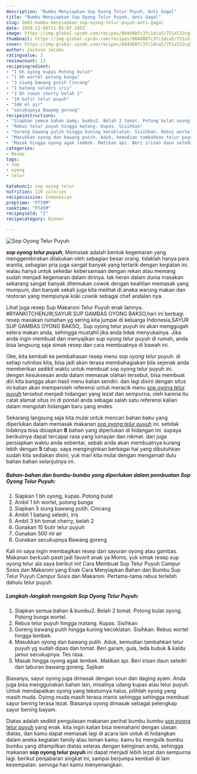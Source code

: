 ```yaml
---
description: "Bumbu Menyiapkan Sop Oyong Telur Puyuh, Anti Gagal"
title: "Bumbu Menyiapkan Sop Oyong Telur Puyuh, Anti Gagal"
slug: 3605-bumbu-menyiapkan-sop-oyong-telur-puyuh-anti-gagal
date: 2020-12-06T21:05:07.345Z
image: https://img-global.cpcdn.com/recipes/884d08fc3fc1dca5/751x532cq70/sop-oyong-telur-puyuh-foto-resep-utama.jpg
thumbnail: https://img-global.cpcdn.com/recipes/884d08fc3fc1dca5/751x532cq70/sop-oyong-telur-puyuh-foto-resep-utama.jpg
cover: https://img-global.cpcdn.com/recipes/884d08fc3fc1dca5/751x532cq70/sop-oyong-telur-puyuh-foto-resep-utama.jpg
author: Jackson Jacobs
ratingvalue: 3
reviewcount: 13
recipeingredient:
- "1 bh oyong kupas Potong bulat"
- "1 bh wortel potong bunga"
- "3 siung bawang putih Cincang"
- "1 batang seledri iris"
- "3 bh tomat cherry belah 2"
- "10 butir telur puyuh"
- "500 ml air"
- "secukupnya Bawang goreng"
recipeinstructions:
- "Siapkan semua bahan &amp; bumbu2. Belah 2 tomat. Potong bulat oyong. Potong bunga wortel."
- "Rebus telur puyuh hingga matang. Kupas. Sisihkan"
- "Goreng bawang putih hingga kuning kecoklatan. Sisihkan. Rebus wortel hingga lembek."
- "Masukkan oyong dan bawang putih. Aduk, kemudian tambahkan telur puyuh yg sudah dipas dan tomat. Beri garam, gula, lada bubuk &amp; kaldu jamur secukupnya. Tes rasa."
- "Masak hingga oyong agak lembek. Matikan api. Beri irisan daun seledri dan taburan bawang goreng. Sajikan"
categories:
- Resep
tags:
- sop
- oyong
- telur

katakunci: sop oyong telur 
nutrition: 110 calories
recipecuisine: Indonesian
preptime: "PT39M"
cooktime: "PT45M"
recipeyield: "2"
recipecategory: Dinner

---
```



![Sop Oyong Telur Puyuh](https://img-global.cpcdn.com/recipes/884d08fc3fc1dca5/751x532cq70/sop-oyong-telur-puyuh-foto-resep-utama.jpg)

<b><i>sop oyong telur puyuh</i></b>, Memasak adalah bentuk kegemaran yang menggembirakan dilakukan oleh sebagian besar orang. tidaklah hanya para wanita, sebagian pria juga sangat banyak yang tertarik dengan kegiatan ini. walau hanya untuk sekedar kebersamaan dengan rekan atau memang sudah menjadi kegemaran dalam dirinya. tak heran dalam dunia masakan sekarang sangat banyak ditemukan cowok dengan keahlian memasak yang mumpuni, dan banyak sekali juga kita melihat di aneka warung makan dan restoran yang mempunyai koki cowok sebagai chef andalan nya.

Lihat juga resep Sup Makaroni Telur Puyuh enak lainnya. #RYANKITCHENJW,SAYUR SUP GAMBAS OYONG BAKSO,hari ini berbagi resep masakan rumahan yg sering kita jumpai di keluarga Indonesia,SAYUR SUP GAMBAS OYONG BAKSO,. Sup oyong telur puyuh ini akan menggugah selera makan anda, sehingga mustahil jika anda tidak menyukainya. Jika anda ingin membuat dan menyajikan sup oyong telur puyuh di rumah, anda bisa langsung saja simak resep dan cara membuatnya di bawah ini.

Oke, kita kembali ke pembahasan resep menu <i>sop oyong telur puyuh</i>. di setiap rutinitas kita, bisa jadi akan terasa membahagiakan bila sejenak anda memberikan sedikit waktu untuk membuat sop oyong telur puyuh ini. dengan kesuksesan anda dalam memasak olahan tersebut, bisa membuat diri kita bangga akan hasil menu kalian sendiri. dan lagi disini dengan situs ini kalian akan memperoleh referensi untuk meracik menu <u>sop oyong telur puyuh</u> tersebut menjadi hidangan yang lezat dan sempurna, oleh karena itu catat alamat situs ini di ponsel anda sebagai salah satu referensi kalian dalam mengolah hidangan baru yang endes.


Sekarang langsung saja kita mulai untuk mencari bahan baku yang diperlukan dalam memasak makanan <u><i>sop oyong telur puyuh</i></u> ini. setidak tidaknya bisa disiapkan <b>8</b> bahan yang diperlukan di hidangan ini. supaya berikutnya dapat tercapai rasa yang lumayan dan nikmat. dan juga persiapkan waktu anda sebentar, sebab anda akan membuatnya kurang lebih dengan <b>5</b> tahap. saya menginginkan berbagai hal yang dibutuhkan sudah kita sediakan disini, yuk mari kita mulai dengan mengamati dulu bahan bahan selanjutnya ini.

<!--inarticleads1-->

##### Bahan-bahan dan bumbu-bumbu yang diperlukan dalam pembuatan Sop Oyong Telur Puyuh:

1. Siapkan 1 bh oyong, kupas. Potong bulat
1. Ambil 1 bh wortel, potong bunga
1. Siapkan 3 siung bawang putih. Cincang
1. Ambil 1 batang seledri, iris
1. Ambil 3 bh tomat cherry, belah 2
1. Gunakan 10 butir telur puyuh
1. Gunakan 500 ml air
1. Gunakan secukupnya Bawang goreng


Kali ini saya ingin membagikan resep dari sayuran oyong atau gambas. Makanan berkuah pasti jadi favorit anak ya Moms, yuk simak resep sup oyong telur ala saya berikut ini! Cara Membuat Sup Telur Puyuh Campur Sosis dan Makaroni yang Enak Cara Menyiapkan Bahan dan Bumbu Sup Telur Puyuh Campur Sosis dan Makaroni. Pertama-tama rebus terlebih dahulu telur puyuh. 

<!--inarticleads2-->

##### Langkah-langkah mengolah Sop Oyong Telur Puyuh:

1. Siapkan semua bahan &amp; bumbu2. Belah 2 tomat. Potong bulat oyong. Potong bunga wortel.
1. Rebus telur puyuh hingga matang. Kupas. Sisihkan
1. Goreng bawang putih hingga kuning kecoklatan. Sisihkan. Rebus wortel hingga lembek.
1. Masukkan oyong dan bawang putih. Aduk, kemudian tambahkan telur puyuh yg sudah dipas dan tomat. Beri garam, gula, lada bubuk &amp; kaldu jamur secukupnya. Tes rasa.
1. Masak hingga oyong agak lembek. Matikan api. Beri irisan daun seledri dan taburan bawang goreng. Sajikan


Biasanya, sayur oyong juga dimasak dengan soun dan daging ayam. Anda juga bisa menggunakan bahan lain, misalnya udang kupas atau telur puyuh. Untuk mendapatkan oyong yang teksturnya halus, pilihlah oyong yang masih muda. Oyong muda masih terasa manis sehingga sehingga membuat sayur bening terasa lezat. Biasanya oyong dimasak sebagai pelengkap sayur bening bayam. 

Diatas adalah sedikit pengulasan makanan perihal bumbu bumbu <u>sop oyong telur puyuh</u> yang enak. kita ingin kalian bisa memahami dengan ulasan diatas, dan kamu dapat memasak lagi di acara lain untuk di hidangkan dalam aneka kegiatan family atau teman kamu. kamu bs mengulik bumbu bumbu yang ditampilkan diatas selaras dengan keinginan anda, sehingga makanan <b>sop oyong telur puyuh</b> ini dapat menjadi lebih lezat dan sempurna lagi. berikut penjabaran singkat ini, sampai berjumpa kembali di lain kesempatan. semoga hari kamu menyenangkan.

